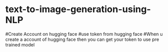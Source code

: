 # text-to-image-generation-using-NLP
#Create Account on hugging face
#use token from hugging face 
#When u create a account of hugging face then you can get your token to use pre trained model

